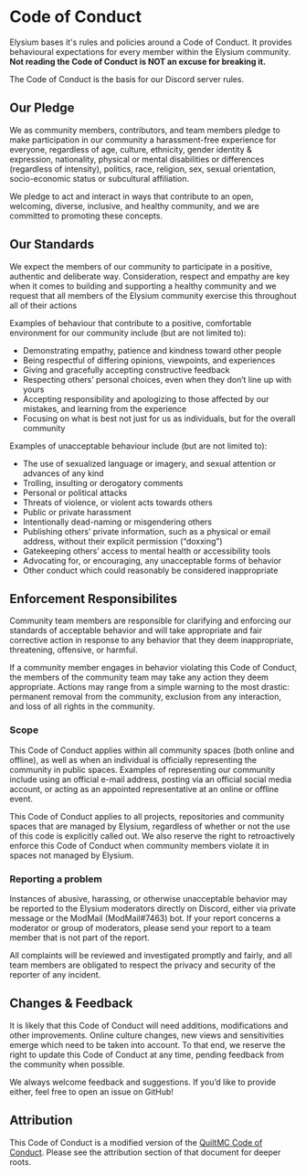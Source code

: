 # Code of Conduct

Elysium bases it's rules and policies around a Code of Conduct. It provides
behavioural expectations for every member within the Elysium community. **Not reading the Code of Conduct is NOT an excuse for breaking it.**

The Code of Conduct is the basis for our Discord server rules.

## Our Pledge

We as community members, contributors, and team members pledge to make
participation in our community a harassment-free experience for everyone,
regardless of age, culture, ethnicity, gender identity & expression, nationality,
physical or mental disabilities or differences (regardless of intensity),
politics, race, religion, sex, sexual orientation, socio-economic status or
subcultural affiliation.

We pledge to act and interact in ways that contribute to an open, welcoming,
diverse, inclusive, and healthy community, and we are committed to promoting
these concepts.

## Our Standards

We expect the members of our community to participate in a positive, authentic
and deliberate way. Consideration, respect and empathy are key when it comes to
building and supporting a healthy community and we request that all members of
the Elysium community exercise this throughout all of their actions

Examples of behaviour that contribute to a positive, comfortable environment for
our community include (but are not limited to):

* Demonstrating empathy, patience and kindness toward other people
* Being respectful of differing opinions, viewpoints, and experiences
* Giving and gracefully accepting constructive feedback
* Respecting others’ personal choices, even when they don’t line up with yours
* Accepting responsibility and apologizing to those affected by our mistakes, and
  learning from the experience
* Focusing on what is best not just for us as individuals, but for the overall community

Examples of unacceptable behaviour include (but are not limited to):

* The use of sexualized language or imagery, and sexual attention or advances of
 any kind
* Trolling, insulting or derogatory comments
* Personal or political attacks
* Threats of violence, or violent acts towards others
* Public or private harassment
* Intentionally dead-naming or misgendering others
* Publishing others’ private information, such as a physical or email address,
without their explicit permission (“doxxing”)
* Gatekeeping others’ access to mental health or accessibility tools
* Advocating for, or encouraging, any unacceptable forms of behavior
* Other conduct which could reasonably be considered inappropriate

## Enforcement Responsibilites

Community team members are responsible for clarifying and enforcing our standards
of acceptable behavior and will take appropriate and fair corrective action in
response to any behavior that they deem inappropriate, threatening, offensive,
or harmful.

If a community member engages in behavior violating this Code of Conduct, the
members of the community team may take any action they deem appropriate. Actions
may range from a simple warning to the most drastic: permanent removal from the
community, exclusion from any interaction, and loss of all rights in the community.

### Scope

This Code of Conduct applies within all community spaces (both online and offline),
as well as when an individual is officially representing the community in public
spaces. Examples of representing our community include using an official e-mail
address, posting via an official social media account, or acting as an appointed
representative at an online or offline event.

This Code of Conduct applies to all projects, repositories and community spaces
that are managed by Elysium, regardless of whether or not the use of this code
is explicitly called out. We also reserve the right to retroactively enforce this
Code of Conduct when community members violate it in spaces not managed by Elysium.

### Reporting a problem

Instances of abusive, harassing, or otherwise unacceptable behavior may be reported
to the Elysium moderators directly on Discord, either via private message or the
ModMail (ModMail#7463) bot. If your report concerns a moderator or group of moderators,
please send your report to a team member that is not part of the report.

All complaints will be reviewed and investigated promptly and fairly, and all team
members are obligated to respect the privacy and security of the reporter of any
incident.

## Changes & Feedback

It is likely that this Code of Conduct will need additions, modifications and other
improvements. Online culture changes, new views and sensitivities emerge which
need to be taken into account. To that end, we reserve the right to update this
Code of Conduct at any time, pending feedback from the community when possible.

We always welcome feedback and suggestions. If you’d like to provide either, feel
free to open an issue on GitHub!

## Attribution

This Code of Conduct is a modified version of the
[QuiltMC Code of Conduct](https://quiltmc.org/en/community/code-of-conduct/).
Please see the attribution section of that document for deeper roots.
